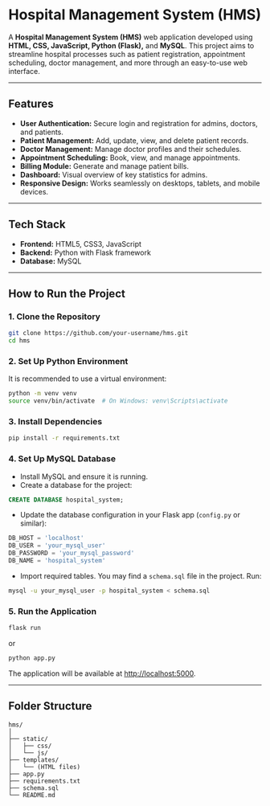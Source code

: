 # Hospital Management System (HMS)

A **Hospital Management System (HMS)** web application developed using **HTML, CSS, JavaScript, Python (Flask),** and **MySQL**. This project aims to streamline hospital processes such as patient registration, appointment scheduling, doctor management, and more through an easy-to-use web interface.

---

## Features

- **User Authentication:** Secure login and registration for admins, doctors, and patients.
- **Patient Management:** Add, update, view, and delete patient records.
- **Doctor Management:** Manage doctor profiles and their schedules.
- **Appointment Scheduling:** Book, view, and manage appointments.
- **Billing Module:** Generate and manage patient bills.
- **Dashboard:** Visual overview of key statistics for admins.
- **Responsive Design:** Works seamlessly on desktops, tablets, and mobile devices.

---

## Tech Stack

- **Frontend:** HTML5, CSS3, JavaScript
- **Backend:** Python with Flask framework
- **Database:** MySQL

---

## How to Run the Project

### 1. Clone the Repository

```bash
git clone https://github.com/your-username/hms.git
cd hms
```

### 2. Set Up Python Environment

It is recommended to use a virtual environment:

```bash
python -m venv venv
source venv/bin/activate  # On Windows: venv\Scripts\activate
```

### 3. Install Dependencies

```bash
pip install -r requirements.txt
```

### 4. Set Up MySQL Database

- Install MySQL and ensure it is running.
- Create a database for the project:

```sql
CREATE DATABASE hospital_system;
```

- Update the database configuration in your Flask app (`config.py` or similar):

```python
DB_HOST = 'localhost'
DB_USER = 'your_mysql_user'
DB_PASSWORD = 'your_mysql_password'
DB_NAME = 'hospital_system'
```

- Import required tables. You may find a `schema.sql` file in the project. Run:

```bash
mysql -u your_mysql_user -p hospital_system < schema.sql
```

### 5. Run the Application

```bash
flask run
```

or

```bash
python app.py
```

The application will be available at [http://localhost:5000](http://localhost:5000).

---

## Folder Structure

```
hms/
│
├── static/
│   ├── css/
│   └── js/
├── templates/
│   └── (HTML files)
├── app.py
├── requirements.txt
├── schema.sql
└── README.md
```

